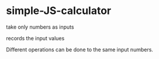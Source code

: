 # simple-JS-calculator

take only numbers as inputs 

records the input values

Different operations can be done to the same input numbers.
